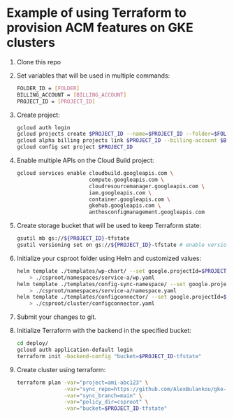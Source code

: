 # Example of using Terraform to provision ACM features on GKE clusters

1. Clone this repo
1. Set variables that will be used in multiple commands:

    ```bash
    FOLDER_ID = [FOLDER]
    BILLING_ACCOUNT = [BILLING_ACCOUNT]
    PROJECT_ID = [PROJECT_ID]
    ```

1. Create project:

    ```bash
    gcloud auth login
    gcloud projects create $PROJECT_ID --name=$PROJECT_ID --folder=$FOLDER_ID
    gcloud alpha billing projects link $PROJECT_ID --billing-account $BILLING_ACCOUNT
    gcloud config set project $PROJECT_ID
    ```

1. Enable multiple APIs on the Cloud Build project:

    ```bash
    gcloud services enable cloudbuild.googleapis.com \
                           compute.googleapis.com \
                           cloudresourcemanager.googleapis.com \
                           iam.googleapis.com \
                           container.googleapis.com \
                           gkehub.googleapis.com \
                           anthosconfigmanagement.googleapis.com
    ```

1. Create storage bucket that will be used to keep Terraform state:

    ```bash
    gsutil mb gs://${PROJECT_ID}-tfstate
    gsutil versioning set on gs://${PROJECT_ID}-tfstate # enable versioning to keep history
    ```

1. Initialize your csproot folder using Helm and customized values:

    ```bash
    helm template ./templates/wp-chart/ --set google.projectId=$PROJECT_ID --set google.namespace=service-a \
        > ./csproot/namespaces/service-a/wp.yaml
    helm template ./templates/config-sync-namespace/ --set google.projectId=$PROJECT_ID --set google.namespace=service-a \
        > ./csproot/namespaces/service-a/namespace.yaml
    helm template ./templates/configconnector/ --set google.projectId=$PROJECT_ID \
        > ./csproot/cluster/configconnector.yaml
    ```

1. Submit your changes to git.

1. Initialize Terraform with the backend in the specified bucket:

    ```bash
    cd deploy/
    gcloud auth application-default login
    terraform init -backend-config "bucket=$PROJECT_ID-tfstate"
    ```

1. Create cluster using terraform:

    ```bash
    terraform plan -var="project=ami-abc123" \
                   -var="sync_repo=https://github.com/AlexBulankou/gke-acm-tf" \
                   -var="sync_branch=main" \
                   -var="policy_dir=csproot" \
                   -var="bucket=$PROJECT_ID-tfstate"
